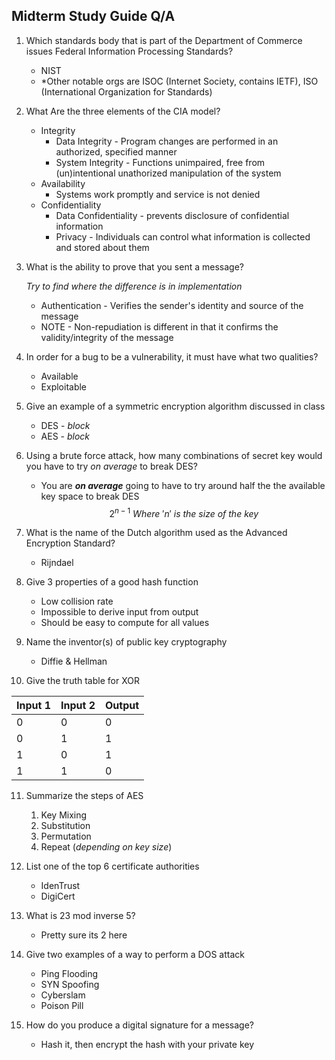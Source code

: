 ##  Midterm Study Guide Q/A

1) Which standards body that is part of the Department of Commerce issues Federal Information Processing Standards?

	- NIST
	- *Other notable orgs are ISOC (Internet Society, contains IETF), ISO (International Organization for Standards)

2) What Are the three elements of the CIA model?
	- Integrity
		- Data Integrity - Program changes are performed in an authorized, specified manner
		- System Integrity - Functions unimpaired, free from (un)intentional unathorized manipulation of the system
	- Availability
		- Systems work promptly and service is not denied
	- Confidentiality
		- Data Confidentiality - prevents disclosure of confidential information
		- Privacy - Individuals can control what information is collected and stored about them 

3) What is the ability to prove that you sent a message?

	  *Try to find where the difference is in implementation*
	- Authentication - Verifies the sender's identity and source of the message
	- NOTE - Non-repudiation is different in that it confirms the validity/integrity of the message

4) In order for a bug to be a vulnerability, it must have what two qualities?

	- Available
	- Exploitable

5) Give an example of a symmetric encryption algorithm discussed in class

	- DES - *block*
	- AES - *block*

6) Using a brute force attack, how many combinations of secret key would you have to try *on average* to break DES?

	- You are ***on average*** going to have to try around half the the available key space to break DES
$$ 2^{n-1}\ Where \ 'n'\ is \ the \ size \ of \ the \ key$$

7) What is the name of the Dutch algorithm used as the Advanced Encryption Standard?

	- Rijndael

8) Give 3 properties of a good hash function

	- Low collision rate
	- Impossible to derive input from output
	- Should be easy to compute for all values

9) Name the inventor(s) of public key cryptography

	- Diffie & Hellman

10) Give the truth table for XOR

| Input 1 | Input 2 | Output |  
| -------- | -------- | -------- |  
| 0 | 0 | 0 |  
| 0 | 1 | 1 |
| 1 | 0 | 1 |
| 1 | 1 | 0 | 

11) Summarize the steps of AES

	1) Key Mixing
	2) Substitution
	3) Permutation
	4) Repeat (*depending on key size*)

12) List one of the top 6 certificate authorities

	- IdenTrust
	- DigiCert

13) What is 23 mod inverse 5?

	- Pretty sure its 2 here

14) Give two examples of a way to perform a DOS attack

	- Ping Flooding
	- SYN Spoofing
	- Cyberslam
	- Poison Pill

15) How do you produce a digital signature for a message?

	- Hash it, then encrypt the hash with your private key